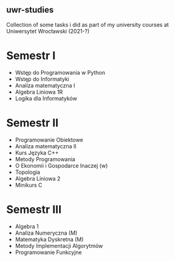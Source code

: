 ## uwr-studies
Collection of some tasks i did as part of my university courses at Uniwersytet Wrocławski (2021-?)

# Semestr I
- Wstęp do Programowania w Python
- Wstęp do Informatyki
- Analiza matematyczna I
- Algebra Liniowa 1R
- Logika dla Informatyków

# Semestr II
- Programowanie Obiektowe
- Analiza matematyczna II
- Kurs Języka C++
- Metody Programowania
- O Ekonomii i Gospodarce Inaczej (w)
- Topologia
- Algebra Liniowa 2
- Minikurs C

# Semestr III
- Algebra 1
- Analiza Numeryczna (M)
- Matematyka Dyskretna (M)
- Metody Implementacji Algorytmów
- Programowanie Funkcyjne
